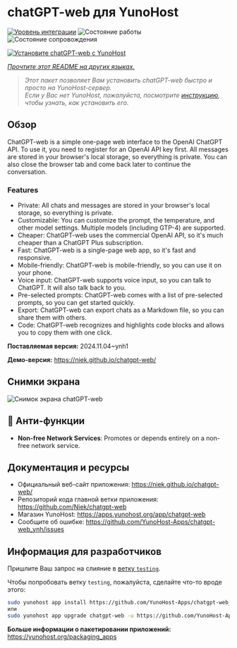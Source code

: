 <!--
Важно: этот README был автоматически сгенерирован <https://github.com/YunoHost/apps/tree/master/tools/readme_generator>
Он НЕ ДОЛЖЕН редактироваться вручную.
-->

# chatGPT-web для YunoHost

[![Уровень интеграции](https://dash.yunohost.org/integration/chatgpt-web.svg)](https://ci-apps.yunohost.org/ci/apps/chatgpt-web/) ![Состояние работы](https://ci-apps.yunohost.org/ci/badges/chatgpt-web.status.svg) ![Состояние сопровождения](https://ci-apps.yunohost.org/ci/badges/chatgpt-web.maintain.svg)

[![Установите chatGPT-web с YunoHost](https://install-app.yunohost.org/install-with-yunohost.svg)](https://install-app.yunohost.org/?app=chatgpt-web)

*[Прочтите этот README на других языках.](./ALL_README.md)*

> *Этот пакет позволяет Вам установить chatGPT-web быстро и просто на YunoHost-сервер.*  
> *Если у Вас нет YunoHost, пожалуйста, посмотрите [инструкцию](https://yunohost.org/install), чтобы узнать, как установить его.*

## Обзор

ChatGPT-web is a simple one-page web interface to the OpenAI ChatGPT API. To use it, you need to register for an OpenAI API key first. All messages are stored in your browser's local storage, so everything is private. You can also close the browser tab and come back later to continue the conversation.

### Features

- Private: All chats and messages are stored in your browser's local storage, so everything is private.
- Customizable: You can customize the prompt, the temperature, and other model settings. Multiple models (including GTP-4) are supported.
- Cheaper: ChatGPT-web uses the commercial OpenAI API, so it's much cheaper than a ChatGPT Plus subscription.
- Fast: ChatGPT-web is a single-page web app, so it's fast and responsive.
- Mobile-friendly: ChatGPT-web is mobile-friendly, so you can use it on your phone.
- Voice input: ChatGPT-web supports voice input, so you can talk to ChatGPT. It will also talk back to you.
- Pre-selected prompts: ChatGPT-web comes with a list of pre-selected prompts, so you can get started quickly.
- Export: ChatGPT-web can export chats as a Markdown file, so you can share them with others.
- Code: ChatGPT-web recognizes and highlights code blocks and allows you to copy them with one click.


**Поставляемая версия:** 2024.11.04~ynh1

**Демо-версия:** <https://niek.github.io/chatgpt-web/>

## Снимки экрана

![Снимок экрана chatGPT-web](./doc/screenshots/screenshot.png)

## :red_circle: Анти-функции

- **Non-free Network Services**: Promotes or depends entirely on a non-free network service.

## Документация и ресурсы

- Официальный веб-сайт приложения: <https://niek.github.io/chatgpt-web/>
- Репозиторий кода главной ветки приложения: <https://github.com/Niek/chatgpt-web>
- Магазин YunoHost: <https://apps.yunohost.org/app/chatgpt-web>
- Сообщите об ошибке: <https://github.com/YunoHost-Apps/chatgpt-web_ynh/issues>

## Информация для разработчиков

Пришлите Ваш запрос на слияние в [ветку `testing`](https://github.com/YunoHost-Apps/chatgpt-web_ynh/tree/testing).

Чтобы попробовать ветку `testing`, пожалуйста, сделайте что-то вроде этого:

```bash
sudo yunohost app install https://github.com/YunoHost-Apps/chatgpt-web_ynh/tree/testing --debug
или
sudo yunohost app upgrade chatgpt-web -u https://github.com/YunoHost-Apps/chatgpt-web_ynh/tree/testing --debug
```

**Больше информации о пакетировании приложений:** <https://yunohost.org/packaging_apps>
